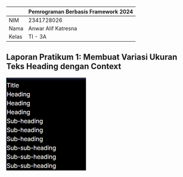 |  | Pemrograman Berbasis Framework 2024 |
|--|--|
| NIM |  2341728026|
| Nama |  Anwar Alif Katresna |
| Kelas | TI - 3A |

## Laporan Pratikum 1:  Membuat Variasi Ukuran Teks Heading dengan Context
![Screenshot](assets/Screenshot_1.png)

